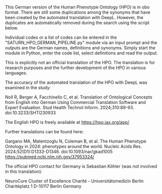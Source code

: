 This German version of the Human Phenotype Ontology (HPO) is in obo format. There are still some duplications among the synonyms that have been created by the automated translation with DeepL. However, the duplicates are automatically removed during the search using the script below.

Individual codes or a list of codes can be entered in the "SATURN_HPO_GERMAN_PIPELINE.py" module via an input prompt and the outputs are the German names, definitions and synonyms. Simply start the module in Python, enter the code list, select definitions and read the output.


This is explicitly not an official translation of the HPO. The translation is for research purposes and the further development of the HPO in various languages. 

The accuracy of the automated translation of the HPO with DeepL was examined in the study: 

Noll R, Berger A, Facchinello C, et al. Translation of Ontological Concepts from English into German Using Commercial Translation Software and Expert Evaluation. Stud Health Technol Inform. 2024;310:89-93. doi:10.3233/SHTI230933


The English HPO is freely available at https://hpo.jax.org/app/


Further translations can be found here: 

Gargano MA, Matentzoglu N, Coleman B, et al. The Human Phenotype Ontology in 2024: phenotypes around the world. Nucleic Acids Res. 2024;52(D1):D1333-D1346. doi:10.1093/nar/gkad1005
https://pubmed.ncbi.nlm.nih.gov/37953324/





The official HPO contact for Germany is Sebastian Köhler (was not involved in this translation):

NeuroCure Cluster of Excellence
Charité - Universitätsmedizin Berlin
Charitéplatz 1
D-10117 Berlin
Germany

